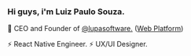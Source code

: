 ### Hi guys, i'm Luiz Paulo Souza.
🔭 CEO and Founder of <a href='https://github.com/lupasoftware'>@lupasoftware.</a> (<a href='https://lupatech.io'>Web Platform</a>)

⚡ React Native Engineer.
⚡ UX/UI Designer.

<!--
**luizuk/luizuk** is a ✨ _special_ ✨ repository because its `README.md` (this file) appears on your GitHub profile.

Here are some ideas to get you started:

- 🔭 I’m currently working on ...
- 🌱 I’m currently learning ...
- 👯 I’m looking to collaborate on ...
- 🤔 I’m looking for help with ...
- 💬 Ask me about ...
- 📫 How to reach me: ...
- 😄 Pronouns: ...
- ⚡ Fun fact: ...
-->
